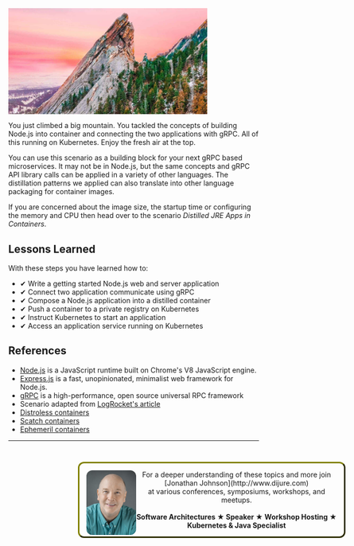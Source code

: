 <img align="middle" src="./assets/flatiron.jpg" width="400">

You just climbed a big mountain. You tackled the concepts of building Node.js into container and connecting the two applications with gRPC. All of this running on Kubernetes. Enjoy the fresh air at the top.

You can use this scenario as a building block for your next gRPC based microservices. It may not be in Node.js, but the same concepts and gRPC API library calls can be applied in a variety of other languages. The distillation patterns we applied can also translate into other language packaging for container images.

If you are concerned about the image size, the startup time or configuring the memory and CPU then head over to the scenario _Distilled JRE Apps in Containers_.

## Lessons Learned ##

With these steps you have learned how to:

- &#x2714; Write a getting started Node.js web and server application
- &#x2714; Connect two application communicate using gRPC
- &#x2714; Compose a Node.js application into a distilled container
- &#x2714; Push a container to a private registry on Kubernetes
- &#x2714; Instruct Kubernetes to start an application
- &#x2714; Access an application service running on Kubernetes

## References ##

- [Node.js](https://nodejs.org/) is a JavaScript runtime built on Chrome's V8 JavaScript engine.
- [Express.js](https://expressjs.com/) is a fast, unopinionated, minimalist web framework for Node.js.
- [gRPC](https://grpc.io/) is a high-performance, open source universal RPC framework
- Scenario adapted from [LogRocket's article](https://blog.logrocket.com/creating-a-crud-api-with-node-express-and-grpc/)
- [Distroless containers](https://github.com/GoogleContainerTools/distroless)
- [Scatch containers](https://hub.docker.com/_/scratch)
- [Ephemeril containers](https://kubernetes.io/docs/concepts/workloads/pods/ephemeral-containers/#ephemeral-containers-api)

------
<p style="width: 100%; text-align: center; padding: 1em; margin: 3em; margin-left: 10em; margin-right: 10em; border-; 1px; border-color: olive;  border-radius: 12px; border-style:outset">
<img align="left" src="./assets/jonathan-johnson.jpg" width="100" style="border-radius: 12px">
For a deeper understanding of these topics and more join <br>[Jonathan Johnson](http://www.dijure.com)<br> at various conferences, symposiums, workshops, and meetups.
<br><br>
<b>Software Architectures ★ Speaker ★ Workshop Hosting ★ Kubernetes & Java Specialist</b>
</p>
